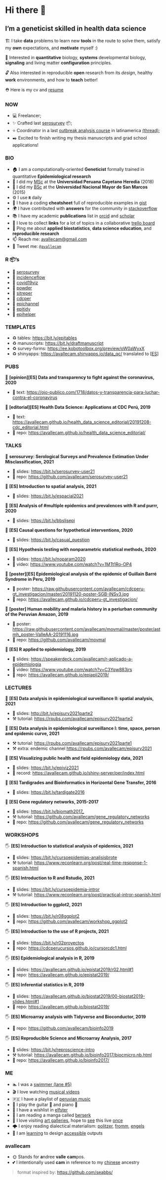 
<!-- README.md is generated from README.Rmd. Please edit that file -->

# Hi there 👋

## I’m a geneticist skilled in health data science

🏗️ I take **data** problems to learn new **tools** in the route to solve
them, satisfy my **own** expectations, and **motivate** myself :)

🌱 Interested in **quantitative** biology, **systems** developmental
biology, **signaling** and living matter **configuration** principles.
<!-- **signaling** systems -->

🔓 Also interested in reproducible **open** research from its *design*,
healthy **work** environments, and how to **teach** better!

⛑️ Here is my cv and
[resume](https://github.com/avallecam/resume/blob/main/cv-andree_vallecampos.pdf)

### NOW

-   💻 Freelancer;
    <!-- and [coach](https://avallecam.github.io/health_data_science_editorial/);  -->
-   ✨ Crafted last [serosurvey](https://avallecam.github.io/serosurvey/)
    📦;
-   ⭐ Coordinator in a last [outbreak analysis
    course](https://www.cursoepidemias-col-peru-2021.org/) in
    latinamerica
    [(thread)](https://twitter.com/avallecam/status/1413682203041701889?s=20);
    <!-- https://twitter.com/cdc_peru/status/1392099144689401857?s=20 -->
-   ✒️ Excited to finish writing my thesis manuscripts and grad school
    applications!

### BIO

-   🏠 I am a computationally-oriented **Geneticist** formally trained in
    quantitative **Epidemiological research**
-   📜 I did my [MSc](https://github.com/avallecam/movmal) at the
    **Universidad Peruana Cayetano Heredia** (2018)
-   📜 I did my [BSc](https://github.com/avallecam/abnomic) at the
    **Universidad Nacional Mayor de San Marcos** (2015)
-   ⚙️ I use **`R`** daily
-   📑 I have a coding **cheatsheet** full of reproducible examples in
    [gist](https://gist.github.com/avallecam)
-   🌍 I have contributed with **answers** for the community in
    [stackoverflow](https://stackoverflow.com/users/6702544/avallecam)
-   📚 I have my academic **publications** list in
    [orcid](https://orcid.org/0000-0002-7779-481X) and
    [scholar](https://scholar.google.com/citations?user=p1Tq4esAAAAJ&hl=es)
-   💌 I love to collect **links** for a lot of topics in a collaborative
    [trello board](https://trello.com/b/xtO9VP36/scibites)
-   💬 Ping me about **applied biostatistics**, **data science
    education**, and **reproducible research**
-   📫 Reach me: [avallecam@gmail.com](avallecam@gmail.com)
-   🐤 Tweet me: [`@avallecam`](https://twitter.com/avallecam)

### R 📦’s

-   💙 [serosurvey](https://avallecam.github.io/serosurvey/)
-   🚧 [incidenceflow](https://github.com/avallecam/incidenceflow)
-   💚 [covid19viz](https://avallecam.github.io/covid19viz/)
-   💚 [powder](https://github.com/avallecam/powder)
-   🚧 [sitreper](https://github.com/avallecam/sitreper)
-   💚 [cdcper](https://github.com/avallecam/cdcper)
-   💚 [epichannel](https://github.com/avallecam/epichannel)
-   💚 [epitidy](https://github.com/avallecam/epitidy)
-   🚧 [epihelper](https://avallecam.github.io/epihelper/)

### TEMPLATES

-   ♻️ tables: <https://bit.ly/epitables>
-   ♻️ manuscripts: <https://bit.ly/draftmanuscript>
-   ♻️ survey-forms: <https://ee.kobotoolbox.org/preview/oW0aWyxX>
-   ♻️ shinyapps: <https://avallecam.shinyapps.io/data_qc/> translated
    to \[[ES](https://avallecam.shinyapps.io/data_qc-es/)\]

### PUBS

📌 **\[opinion\]\[ES\] Data and transparency to fight against the
coronavirus, 2020**

-   🔖 text:
    <https://ojo-publico.com/1718/datos-y-transparencia-para-luchar-contra-el-coronavirus>

📌 **\[editorial\]\[ES\] Health Data Science: Applications at CDC Perú,
2019**

-   🔖 text:
    <https://avallecam.github.io/health_data_science_editorial/20191208-cdc_editorial.html>
-   🍲 repo: <https://avallecam.github.io/health_data_science_editorial/>

### TALKS

🔔 **serosurvey: Serological Surveys and Prevalence Estimation Under
Misclassification, 2021**

-   🍭 slides: <https://bit.ly/serosurvey-user21>
-   🍲 repo: <https://github.com/avallecam/serosurvey-user21>

🔔 **\[ES\] Introduction to spatial analysis, 2021**

-   🍭 slides: <https://bit.ly/espacial2021>

🔔 **\[ES\] Analysis of \#multiple epidemics and prevalences with R and
purrr, 2020**

-   🍭 slides: <https://bit.ly/bbslisepi>

🔔 **\[ES\] Causal questions for hypothetical interventions, 2020**

-   🍭 slides: <https://bit.ly/casual_question>

🔔 **\[ES\] Hypothesis testing with nonparametric statistical methods,
2020**

-   🍭 slides: <https://bit.ly/noparam2020>
-   🍿 video: <https://www.youtube.com/watch?v=1MTt1Ro-OP4>

🔔 **\[poster\]\[ES\] Epidemiological analysis of the epidemic of
Guillain Barré Syndrome in Peru, 2019**

-   🍿 poster:
    <https://raw.githubusercontent.com/avallecam/cdcperu-gt_investigacion/master/20191120-poster-SGB-INSv3.jpg>
-   🍲 repo: <https://avallecam.github.io/cdcperu-gt_investigacion/>

<!-- 🔔 __[abstract][ES] Changes in the morbidity and mortality profiles in Peru (2002-2016). Aplications with R and cdcper R package, 2019__ -->
<!-- - 🔖 poster:   -->
<!-- - 🍲 repo: https://rpmesp.ins.gob.pe/rpmesp/article/view/5178 -->

🔔 **\[poster\] Human mobility and malaria history in a periurban
community of the Peruvian Amazon, 2019**

-   🍿 poster:
    <https://raw.githubusercontent.com/avallecam/movmal/master/poster/astmh_poster-ValleAA-20191116.jpg>
-   🍲 repo: <https://github.com/avallecam/movmal>

🔔 **\[ES\] R applied to epidemiology, 2019**

-   🍭 slides:
    <https://speakerdeck.com/avallecam/r-aplicado-a-epidemiologia>
-   🍿 video: <https://www.youtube.com/watch?v=C3Yqw883jrs>
-   🍲 repo: <https://avallecam.github.io/epiapli2019/>

### LECTURES

📌 **\[ES\] Data analysis in epidemiological surveillance II: spatial
analysis, 2021**

-   🍭 slides: <http://bit.ly/episurv2021parte2>
-   ⚒️ tutorial: <https://rpubs.com/avallecam/episurv2021parte2>

📌 **\[ES\] Data analysis in epidemiological surveillance I: time, space,
person and epidemic curve, 2021**

-   ⚒️ tutorial: <https://rpubs.com/avallecam/episurv2021parte1>
-   ⚒️ extra: endemic channel <https://rpubs.com/avallecam/episurv2021>

📌 **\[ES\] Visualizing public health and field epidemiology data, 2021**

-   🍭 slides: <https://bit.ly/epiviz2021>
-   💾 record: <https://avallecam.github.io/shiny-server/per/index.html>

📌 **\[ES\] Tardigrades and Bioinformatics in Horizontal Gene Transfer,
2016**

-   🍭 slides: <https://bit.ly/tardigate2016>

📌 **\[ES\] Gene regulatory networks, 2015-2017**

-   🍭 slides: <https://bit.ly/biomath2017_>
-   ⚒️ tutorial: <https://github.com/avallecam/gene_regulatory_networks>
-   🍲 repo: <https://github.com/avallecam/gene_regulatory_networks>

### WORKSHOPS

🖐️ **\[ES\] Introduction to statistical analysis of epidemics, 2021**

-   🍭 slides: <https://bit.ly/cursoepidemias-analisisbrote>
-   ⚒️ tutorial:
    <https://www.reconlearn.org/post/real-time-response-1-spanish.html>

🖐️ **\[ES\] Introduction to R and Rstudio, 2021**

-   🍭 slides: <https://bit.ly/cursoepidemia-intror>
-   ⚒️ tutorial:
    <https://www.reconlearn.org/post/practical-intror-spanish.html>

🖐️ **\[ES\] Introduction to ggplot2, 2021**

-   🍭 slides: <https://bit.ly/r08ggplot2>
-   🍲 repo: <https://github.com/avallecam/workshop_ggplot2>

🖐️ **\[ES\] Introduction to the use of R projects, 2021**

-   🍭 slides: <https://bit.ly/r02proyectos>
-   🍲 repo: <https://cdcperucursos.github.io/cursorcdc1.html>

🖐️ **\[ES\] Epidemiological analysis in R, 2019**

-   🍭 slides: <https://avallecam.github.io/epistat2019/r02.html#1>
-   🍲 repo: <https://avallecam.github.io/epistat2019/>

🖐️ **\[ES\] Inferential statistics in R, 2019**

-   🍭 slides:
    <https://avallecam.github.io/biostat2019/00-biostat2019-slides.html#1>
-   🍲 repo: <https://avallecam.github.io/biostat2019/>

🖐️ **\[ES\] Microarray analysis with Tidyverse and Bioconductor, 2019**

-   🍲 repo: <https://github.com/avallecam/bioinfo2019>

🖐️ **\[ES\] Reproducible Science and Microarray Analysis, 2017**

-   🍭 slides: <https://bit.ly/reproscience-intro>
-   ⚒️ tutorial:
    <https://avallecam.github.io/bioinfo2017/biocmicro.nb.html>
-   🍲 repo: <https://avallecam.github.io/bioinfo2017/>

### ME

-   🏊 I was a [swimmer (lane
    \#5)](https://www.youtube.com/watch?v=fN7sJPFeJcw)
-   🎬 I love watching [musical
    videos](https://youtube.com/playlist?list=PLDHw5KzS-qvL90chbF74RS3fAU5JdtVzZ)
-   🇵🇪 I have a playlist of [peruvian
    music](https://youtube.com/playlist?list=PLDHw5KzS-qvKv1z5CBELuQnqanqfZ4WSy)
-   🎼 I play the guitar 🎸 and piano 🎹
-   🌠 I have a wishlist in
    [elfster](https://www.elfster.com/profile/097d261f-1196-45a1-a4b4-12e0b245ce2d/wish-lists/be4efeaf-b9e7-465d-bcac-65ef129be519/)
-   🖤 I am reading a manga called
    [berserk](https://readberserk.com/chapter/berserk-chapter-a0/)
-   🎨 I love visiting [art
    galleries](https://coleccion.mali.pe/collections), hope to
    [see](https://maclima.pe/project/visitante-fernando-de-szyszlo/)
    this live
    [once](https://www.metmuseum.org/es/art/collection/search/267838)
-   🌩️ I enjoy reading dialectical materialism:
    [politzer](https://libgen.rs/book/index.php?md5=BDA5E8E26C125758A4C809D3C74F2136),
    [fromm](https://libgen.rs/book/index.php?md5=2B4A32A41996AEFB7D810F90A67EAEE2),
    [engels](https://libgen.rs/book/index.php?md5=64BA70A56CE5241A442C2056B3766995)
-   🍥 I am [learning](https://www.a11yproject.com/) to design
    [accessible](https://user2021.r-project.org/participation/accessibility/)
    outputs <!-- > #a11y - nothing about us without us -->
    <!-- - I am interested in discussing about how to provide local solutions against local [inequalities](https://unsdg.un.org/2030-agenda/universal-values/leave-no-one-behind) in society -->
    <!-- - ⌚ I took ten hours setting this 😅 -->

### avallecam

-   🌞 Stands for **a**ndree **valle** **cam**pos.
-   💕 I intentionally used **cam** in reference to my
    [chinese](https://www.mychinaroots.com/surnames/detail?word=Campos)
    ancestry
    <!-- - 📦 It is also the name of my first R package, now hosted [elsewhere](https://avallecam.github.io/epihelper/)  -->

> format inspired by: <https://github.com/seabbs/>
